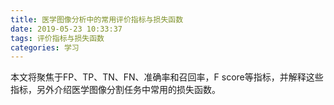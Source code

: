 ```yaml
---
title: 医学图像分析中的常用评价指标与损失函数
date: 2019-05-23 10:33:37
tags: 评价指标与损失函数
categories: 学习
---
```

本文将聚焦于FP、TP、TN、FN、准确率和召回率，F score等指标，并解释这些指标，另外介绍医学图像分割任务中常用的损失函数。